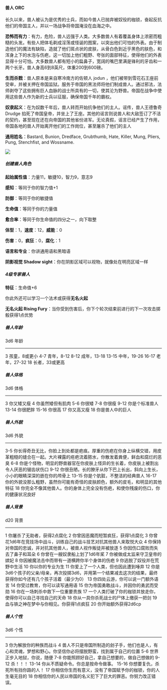 #### 兽人 ORC

长久以来，兽人被认为是优秀的士兵，而如今兽人已抛弃被奴役的枷锁，奋起反抗他们的帝国主人，并以一场战争将帝国淹没在血海之中。

**恐怖而有力**：有力，危险，兽人远强于人类。大多数兽人有着覆盖身体上浓密而粗糙的头发。有些人把体毛剃成淫荡或怪诞的图案，以突出他们可怕的外表。由于制造他们的魔法有缺陷，造就了他们斑点状的皮肤，从骨白色到近乎黑色的肤色，和浑身上下的水泡与伤疤，这一切加上他们粗野、夸张的面部特征，使得他们的外表显得十分可怕。大多数兽人都有短小的扁鼻子，宽阔的嘴巴里满是锋利的牙齿和一两个长牙。兽人身高6到8英尺，体重200到600磅。

**生而杀戮**：兽人原本是来自寒冷南方的佐顿人 jodun
，他们被带到雪花石王座前受审，并被关押在帝国监狱。服务于帝国的黑法师将他们制成兽人。通过邪法，法师剥夺了这些拥有巨人血脉的战士所具有的一切，使其沦为野兽。帝国在战争中使用这些兽人作为新的士兵以征服，确保帝国千年的霸权。

**奴隶起义**：在为奴数千年后，兽人转而开始抗争他们的主人。谣传，兽人王德鲁奇
Drudge
掐死了帝国皇帝，并坐上了王座。其他的谣言则说兽人和大敌签订了不洁的契约，甚至现在还在向帝国的其他省份进军。无论真假，谣言已经产生了作用，帝国各地的兽人开始离开他们的工作岗位，甚至屠杀了他们的主人

**通用姓名**：Bastard, Bunion, Dredface, Grubthumb, Hate, Killer, Mung,
Pliers, Pung, Stenchfist, and Wossname.

![](https://sdlpic.oss-cn-beijing.aliyuncs.com/pic/orc.jpg)

##### 创建兽人角色

**起始属性值**：力量11，敏捷10，智力9，意志9

**感知**：等同于你的智力值+1

**防御**：等同于你的敏捷值

**生命值**：等同于你的力量值

**愈合率**：等同于你生命值的四分之一，向下取整

**体型**：1，**速度**：12，**威能**：0

**伤害**：0，**疯狂**：0，**腐化**：1

**语言和专业**：你讲通用语和黑暗语

**阴影视觉 Shadow sight**：你在阴影区域可以视物，就像处在明亮区域一样

##### 4级专家兽人

**特征**：生命值+6

你此外还可以学习一个法术或获得**无名火起**

**无名火起 Rising
Fury**：当你受到伤害后，你下个轮次结束前进行的下一次攻击掷骰获得1点优势

##### 兽人年龄

  3d6     年龄
  ------- ----------------
  3       孩童，8或更小
  4-7     青年，8-12
  8-12    成年，13-18
  13-15   中年，19-26
  16-17   老年，27-32
  18      长者，33或更高

##### 兽人体格

  3d6     体格
  ------- ------------------
  3       你又矮又瘦
  4       你虽然矮但有肌肉
  5-6     你很矮
  7-8     你很瘦
  9-12    你是个标准兽人
  13-14   你很肥胖
  15-16   你很高
  17      你又高又瘦
  18      你是兽人中的巨人

##### 兽人外貌

  3d6     外貌
  ------- ------------------------------------------------------------------------------------------------------------------------------------------------
  3-5     你长得奇丑无比，你脸上到处都是疤痕。厚重的伤疤在你身上纵横交错，用皮革粗糙的缝合在一起。大片裸露的疮疤流着脓水，你散发着粪便，鲜血和腐烂的恶臭
  6-8     你是个怪物，明显的野兽器官在你皮肤上怪异的生长着，你皮肤上被割出令人厌恶的锯齿状伤口
  9-12    你很丑陋。长的獠牙从你下巴上长出，斜向上生长，小小的眼睛深深的嵌在你的颅骨上
  13-15   你是个肮脏，不整洁的经典兽人
  16-17   你的外貌没那么粗野，虽然你可能有奇怪的皮肤颜色，额外的皮毛，和明显的其他特征
  18      你完全不像其他兽人。你的身体上完全没有伤疤，和使你残废的伤口，你的健康状况良好

##### 兽人背景

  d20   背景
  ----- ----------------------------------------------------------------------------------------------------------------
  1     你屠杀了无助者，获得2点腐化
  2     你曾因恶魔而短暂疯狂，获得1点腐化
  3     你曾花1d6年在竞技场中战斗，训练自己的战斗技艺对抗其他兽人来取悦大众
  4     你保持对帝国的忠诚，并对抗其他兽人，被兽人视作叛徒并被放逐
  5     你因伤口腐败而失去了鼻子和耳朵
  6     你曾在一艘奴隶船上划了1d6年桨
  7     你被做成太监来守卫皇帝的嫔妃
  8     你因被魔法击中而带有一道横跨你半个身体的伤疤
  9     你逃脱了奴役并在荒野中生活
  10    你以你的专业为生
  11    你爱上了一个人类，但也因此遭到唾弃
  12    你是3d6个孩子的父亲/母亲，再次投掷3d6，并用第一个结果减去这次的结果，最终获得你如今还有几个孩子活着（最少为0）
  13    你四处云游，你可以说一门额外语言
  14    你受过教育，你可以读写通用语
  15    你为帝国勇敢战斗，并因你的勇武而受勋
  16    你在一场刺杀中救下一位重要贵族
  17    一个人类打破了你的枷锁并放走你，使得你可以自己寻找自己的天命
  18    你从一具你杀死战士的尸体上缴获一把剑
  19    血与铁之神在梦中与你相见。你获得1点疯狂
  20    你开始额外获得2d6cp

##### 兽人个性

  3d6     个性
  ------- ------------------------------------------------------------------------------------------------------------
  3       你为解放你的种族而战斗
  4       兽人不只是帝国所制造的刽子手，他们也是人，有心和灵魂，梦想和野心。你坚信你必将摆脱野蛮，找到属于自己的位置
  5-6     世界正步入地狱，你说，随便
  7-8     你能照顾好自己，拿自己想要的，做自己想做的
  9-12    杀！！！
  13-14   你从不质疑命令。你总是按命令做事。
  15-16   你想要复仇，杀死所有挡你路的人！
  17      你相信你生而有意义，没有了帝国赋予你的枷锁，你的人生毫无目的
  18      你相信你的人民以帝国的名义犯下了巨大的罪恶。你努力改正错误。

